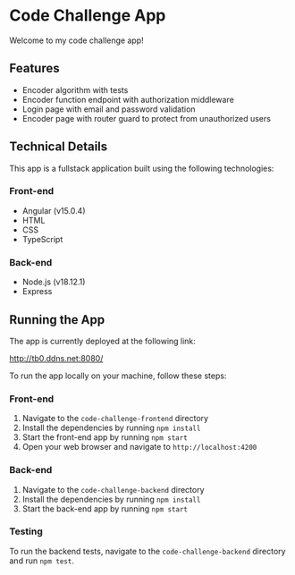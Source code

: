 # Code Challenge App

Welcome to my code challenge app!

## Features

- Encoder algorithm with tests
- Encoder function endpoint with authorization middleware
- Login page with email and password validation
- Encoder page with router guard to protect from unauthorized users

## Technical Details

This app is a fullstack application built using the following technologies:

### Front-end

- Angular (v15.0.4)
- HTML
- CSS
- TypeScript

### Back-end

- Node.js (v18.12.1)
- Express

## Running the App

The app is currently deployed at the following link:

http://tb0.ddns.net:8080/

To run the app locally on your machine, follow these steps:

### Front-end

1. Navigate to the `code-challenge-frontend` directory
2. Install the dependencies by running `npm install`
3. Start the front-end app by running `npm start`
4. Open your web browser and navigate to `http://localhost:4200`

### Back-end

1. Navigate to the `code-challenge-backend` directory
2. Install the dependencies by running `npm install`
3. Start the back-end app by running `npm start`

### Testing

To run the backend tests, navigate to the `code-challenge-backend` directory and run `npm test`.

